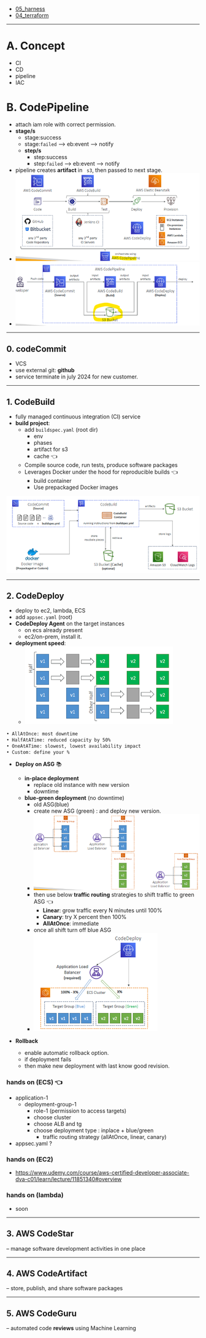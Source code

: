 - [05_harness](../../../05_harness)
- [04_terraform](../../../04_terraform)
---
# A. Concept
- CI
- CD
- pipeline
- IAC

# B. CodePipeline
- attach iam role with correct permission.
- **stage/s**
  - stage:success
  - stage:`failed` --> eb:event --> notify
  - **step/s**
    - step:success
    - step:`failed` --> eb:event --> notify
- pipeline creates **artifact** in ` s3`, then passed to next stage.
- ![img.png](../../99_img/dva/ci_cd/01/img.png)
- ![img_1.png](../../99_img/dva/ci_cd/01/img_1.png)

---
## 0. codeCommit
- VCS
- use external git: **github**
- service terminate in july 2024 for new customer.

---
## 1. CodeBuild
- fully managed continuous integration (CI) service
- **build project**:
  - add `buildspec.yaml` (root dir)
    - env
    - phases
    - artifact for s3
    - cache :point_left:
  - Compile source code, run tests, produce software packages
  - Leverages Docker under the hood for reproducible builds :point_left:
    - build container
    - Use prepackaged Docker images
    
![img_2.png](../../99_img/dva/ci_cd/01/img_2.png)

---    
## 2. CodeDeploy
- deploy to ec2, lambda, ECS
- add `appsec.yaml` (root)
- **CodeDeploy Agent** on the target instances
  - on ecs already present
  - ec2/on-prem, install it.
- **deployment speed**:
  - ![img_5.png](../../99_img/dva/ci_cd/01/img_5.png)
```
• AllAtOnce: most downtime
• HalfAtATime: reduced capacity by 50%
• OneAtATime: slowest, lowest availability impact
• Custom: define your %
```
- **Deploy on ASG** :books:
  - **in-place deployment**
    - replace old instance with new version
    - downtime
  - **blue-green deployment** (no downtime)
    - old ASG(blue)
    - create new ASG (green) : and deploy new version.
    - ![img_3.png](../../99_img/dva/ci_cd/01/img_3.png)
    - then use below **traffic routing**  strategies to shift traffic to green ASG :point_left:
      - **Linear**: grow traffic every N minutes until 100%
      - **Canary**: try X percent then 100%
      - **AllAtOnce**: immediate
    - once all shift turn off blue ASG
    - ![img_4.png](../../99_img/dva/ci_cd/01/img_4.png)

- **Rollback**
  - enable automatic rollback option.
  - if deployment fails
  - then make new deployment with last know good revision.
  
### hands on (ECS) :point_left:
- application-1
  - deployment-group-1
    - role-1 (permission to access targets)
    - choose cluster
    - choose ALB and tg
    - choose deployment type : inplace + blue/green
      - traffic routing strategy (allAtOnce, linear, canary)
- appsec.yaml ?
      
### hands on (EC2)
- https://www.udemy.com/course/aws-certified-developer-associate-dva-c01/learn/lecture/11851340#overview

### hands on (lambda)
- soon
---
## 3. AWS CodeStar 
– manage software development activities in one place

---
## 4. AWS CodeArtifact 
– store, publish, and share software packages

---
## 5. AWS CodeGuru 
– automated code **reviews** using Machine Learning